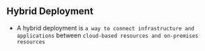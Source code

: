 ## Hybrid Deployment

- A hybrid deployment is `a way to connect infrastructure and applications` between `cloud-based resources and on-premises resources `
